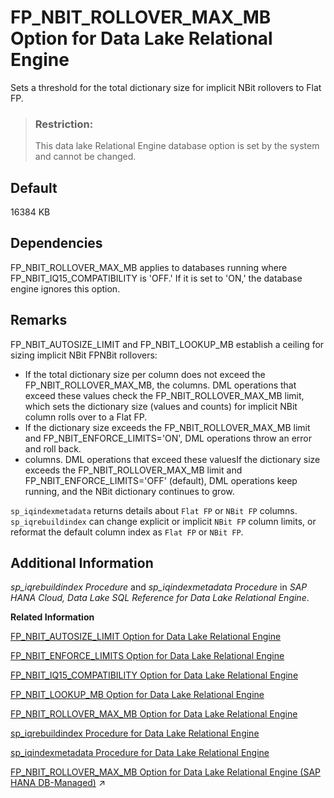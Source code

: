 <!-- loioa873d4b984f2101592ac80c2eed3effc -->

# FP\_NBIT\_ROLLOVER\_MAX\_MB Option for Data Lake Relational Engine

Sets a threshold for the total dictionary size for implicit NBit rollovers to Flat FP.



> ### Restriction:  
> This data lake Relational Engine database option is set by the system and cannot be changed.



<a name="loioa873d4b984f2101592ac80c2eed3effc__fp_nbit_rollover_default1"/>

## Default

16384 KB



<a name="loioa873d4b984f2101592ac80c2eed3effc__fp_nbit_rollover_dependencies1"/>

## Dependencies

FP\_NBIT\_ROLLOVER\_MAX\_MB applies to databases running where FP\_NBIT\_IQ15\_COMPATIBILITY is 'OFF.' If it is set to 'ON,' the database engine ignores this option.



<a name="loioa873d4b984f2101592ac80c2eed3effc__fp_nbit_rollover_remarks1"/>

## Remarks

FP\_NBIT\_AUTOSIZE\_LIMIT and FP\_NBIT\_LOOKUP\_MB establish a ceiling for sizing implicit NBit FPNBit rollovers:

-   If the total dictionary size per column does not exceed the FP\_NBIT\_ROLLOVER\_MAX\_MB, the columns. DML operations that exceed these values check the FP\_NBIT\_ROLLOVER\_MAX\_MB limit, which sets the dictionary size \(values and counts\) for implicit NBit column rolls over to a Flat FP.
-   If the dictionary size exceeds the FP\_NBIT\_ROLLOVER\_MAX\_MB limit and FP\_NBIT\_ENFORCE\_LIMITS='ON', DML operations throw an error and roll back.
-   columns. DML operations that exceed these valuesIf the dictionary size exceeds the FP\_NBIT\_ROLLOVER\_MAX\_MB limit and FP\_NBIT\_ENFORCE\_LIMITS='OFF' \(default\), DML operations keep running, and the NBit dictionary continues to grow.

`sp_iqindexmetadata` returns details about `Flat FP` or `NBit FP` columns. `sp_iqrebuildindex` can change explicit or implicit `NBit FP` column limits, or reformat the default column index as `Flat FP` or `NBit FP`.



<a name="loioa873d4b984f2101592ac80c2eed3effc__fp_nbit_rollover_additional1"/>

## Additional Information

*sp\_iqrebuildindex Procedure* and *sp\_iqindexmetadata Procedure* in *SAP HANA Cloud, Data Lake SQL Reference for Data Lake Relational Engine*.

**Related Information**  


[FP\_NBIT\_AUTOSIZE\_LIMIT Option for Data Lake Relational Engine](fp-nbit-autosize-limit-option-for-data-lake-relational-engine-a873755.md "Limits the number of distinct values in columns that implicitly load as NBit FP.")

[FP\_NBIT\_ENFORCE\_LIMITS Option for Data Lake Relational Engine](fp-nbit-enforce-limits-option-for-data-lake-relational-engine-a874045.md "Enforces sizing limits for explicit and implicit NBit columns.")

[FP\_NBIT\_IQ15\_COMPATIBILITY Option for Data Lake Relational Engine](fp-nbit-iq15-compatibility-option-for-data-lake-relational-engine-a874375.md "Provides support for tokenized FP indexes similar to that available in data lake Relational Engine.")

[FP\_NBIT\_LOOKUP\_MB Option for Data Lake Relational Engine](fp-nbit-lookup-mb-option-for-data-lake-relational-engine-a873a52.md "Limits the total dictionary size per column for implicit NBit FP columns.")

[FP\_NBIT\_ROLLOVER\_MAX\_MB Option for Data Lake Relational Engine](fp-nbit-rollover-max-mb-option-for-data-lake-relational-engine-a873d4b.md "Sets a threshold for the total dictionary size for implicit NBit rollovers to Flat FP.")

[sp\_iqrebuildindex Procedure for Data Lake Relational Engine](../060-stored-procedures/sp-iqrebuildindex-procedure-for-data-lake-relational-engine-a5b342e.md "Rebuilds column indexes.")

[sp\_iqindexmetadata Procedure for Data Lake Relational Engine](../060-stored-procedures/sp-iqindexmetadata-procedure-for-data-lake-relational-engine-a5ad0e4.md "Displays index metadata for a given index.")

[FP_NBIT_ROLLOVER_MAX_MB Option for Data Lake Relational Engine (SAP HANA DB-Managed)](https://help.sap.com/viewer/a898e08b84f21015969fa437e89860c8/2023_1_QRC/en-US/9035f14a9b62495a9278924113575b2c.html "Sets a threshold for the total dictionary size for implicit NBit rollovers to Flat FP.") :arrow_upper_right:

